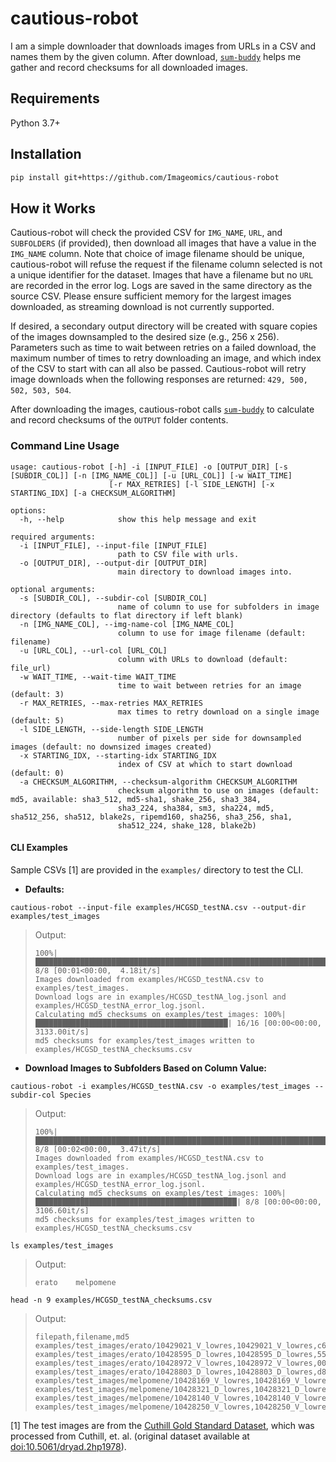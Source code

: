 # cautious-robot

I am a simple downloader that downloads images from URLs in a CSV and names them by the given column. After download, [`sum-buddy`](https://github.com/Imageomics/sum-buddy) helps me gather and record checksums for all downloaded images.

## Requirements
Python 3.7+

## Installation
```bash
pip install git+https://github.com/Imageomics/cautious-robot
```

## How it Works

Cautious-robot will check the provided CSV for `IMG_NAME`, `URL`, and `SUBFOLDERS` (if provided), then download all images that have a value in the `IMG_NAME` column. Note that choice of image filename should be unique, cautious-robot will refuse the request if the filename column selected is not a unique identifier for the dataset. Images that have a filename but no `URL` are recorded in the error log. Logs are saved in the same directory as the source CSV. Please ensure sufficient memory for the largest images downloaded, as streaming download is not currently supported.

If desired, a secondary output directory will be created with square copies of the images downsampled to the desired size (e.g., 256 x 256). Parameters such as time to wait between retries on a failed download, the maximum number of times to retry downloading an image, and which index of the CSV to start with can all also be passed. Cautious-robot will retry image downloads when the following responses are returned: `429, 500, 502, 503, 504`.

After downloading the images, cautious-robot calls [`sum-buddy`](https://github.com/Imageomics/sum-buddy) to calculate and record checksums of the `OUTPUT` folder contents.

### Command Line Usage
```
usage: cautious-robot [-h] -i [INPUT_FILE] -o [OUTPUT_DIR] [-s [SUBDIR_COL]] [-n [IMG_NAME_COL]] [-u [URL_COL]] [-w WAIT_TIME]
                      [-r MAX_RETRIES] [-l SIDE_LENGTH] [-x STARTING_IDX] [-a CHECKSUM_ALGORITHM]

options:
  -h, --help            show this help message and exit

required arguments:
  -i [INPUT_FILE], --input-file [INPUT_FILE]
                        path to CSV file with urls.
  -o [OUTPUT_DIR], --output-dir [OUTPUT_DIR]
                        main directory to download images into.

optional arguments:
  -s [SUBDIR_COL], --subdir-col [SUBDIR_COL]
                        name of column to use for subfolders in image directory (defaults to flat directory if left blank)
  -n [IMG_NAME_COL], --img-name-col [IMG_NAME_COL]
                        column to use for image filename (default: filename)
  -u [URL_COL], --url-col [URL_COL]
                        column with URLs to download (default: file_url)
  -w WAIT_TIME, --wait-time WAIT_TIME
                        time to wait between retries for an image (default: 3)
  -r MAX_RETRIES, --max-retries MAX_RETRIES
                        max times to retry download on a single image (default: 5)
  -l SIDE_LENGTH, --side-length SIDE_LENGTH
                        number of pixels per side for downsampled images (default: no downsized images created)
  -x STARTING_IDX, --starting-idx STARTING_IDX
                        index of CSV at which to start download (default: 0)
  -a CHECKSUM_ALGORITHM, --checksum-algorithm CHECKSUM_ALGORITHM
                        checksum algorithm to use on images (default: md5, available: sha3_512, md5-sha1, shake_256, sha3_384,
                        sha3_224, sha384, sm3, sha224, md5, sha512_256, sha512, blake2s, ripemd160, sha256, sha3_256, sha1,
                        sha512_224, shake_128, blake2b)
```

#### CLI Examples

Sample CSVs [1] are provided in the `examples/` directory to test the CLI.

- **Defaults:**
```
cautious-robot --input-file examples/HCGSD_testNA.csv --output-dir examples/test_images
```
 > Output:
 > ```console
 > 100%|██████████████████████████████████████████████████████████████████| 8/8 [00:01<00:00,  4.18it/s]
 > Images downloaded from examples/HCGSD_testNA.csv to examples/test_images.
 > Download logs are in examples/HCGSD_testNA_log.jsonl and examples/HCGSD_testNA_error_log.jsonl.
 > Calculating md5 checksums on examples/test_images: 100%|███████████████████████████████████████████| 16/16 [00:00<00:00, 3133.00it/s]
 > md5 checksums for examples/test_images written to examples/HCGSD_testNA_checksums.csv
 > ```

- **Download Images to Subfolders Based on Column Value:**
```
cautious-robot -i examples/HCGSD_testNA.csv -o examples/test_images --subdir-col Species
```
 > Output:
 > ```console
 > 100%|██████████████████████████████████████████████████████████████████████████████████████████████████| 8/8 [00:02<00:00,  3.47it/s]
 > Images downloaded from examples/HCGSD_testNA.csv to examples/test_images.
 > Download logs are in examples/HCGSD_testNA_log.jsonl and examples/HCGSD_testNA_error_log.jsonl.
 > Calculating md5 checksums on examples/test_images: 100%|█████████████████████████████████████████████| 8/8 [00:00<00:00, 3106.60it/s]
 > md5 checksums for examples/test_images written to examples/HCGSD_testNA_checksums.csv
 > ```
```
ls examples/test_images
```
 > Output:
 > ```console
 > erato	melpomene
 > ```

```
head -n 9 examples/HCGSD_testNA_checksums.csv
```
 > Output:
 > ```console
 > filepath,filename,md5
 > examples/test_images/erato/10429021_V_lowres,10429021_V_lowres,c6aeb9d2f6db412ff5be0eb0b5435b83
 > examples/test_images/erato/10428595_D_lowres,10428595_D_lowres,55882a0f3fdf8a68579c07254395653b
 > examples/test_images/erato/10428972_V_lowres,10428972_V_lowres,0047e7454ce444f67fee1c90cc3ba9cb
 > examples/test_images/erato/10428803_D_lowres,10428803_D_lowres,d8bfb73f2d3556390de04aa98822b815
 > examples/test_images/melpomene/10428169_V_lowres,10428169_V_lowres,042c9dc294d589ce3f140f14ddab0166
 > examples/test_images/melpomene/10428321_D_lowres,10428321_D_lowres,fbeeed30274e424831b06360b587ceb3
 > examples/test_images/melpomene/10428140_V_lowres,10428140_V_lowres,c11538f2de5a5e2d6013fc800848d43a
 > examples/test_images/melpomene/10428250_V_lowres,10428250_V_lowres,14ac99b1a9913a9d420f21b94d6136d6
 > ```

[1] The test images are from the [Cuthill Gold Standard Dataset](https://huggingface.co/datasets/imageomics/Curated_GoldStandard_Hoyal_Cuthill), which was processed from Cuthill, et. al. (original dataset available at [doi:10.5061/dryad.2hp1978](https://doi.org/10.5061/dryad.2hp1978)).
